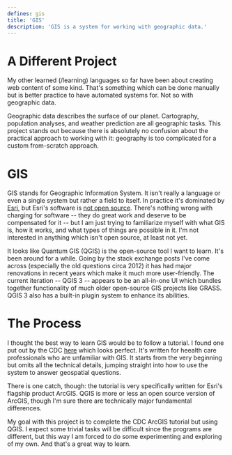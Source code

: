 ```yaml
---
defines: gis
title: 'GIS'
description: 'GIS is a system for working with geographic data.'
---
```


# A Different Project

My other learned (/learning) languages so far have been about creating web content of some kind. That's something which can be done manually but is better practice to have automated systems for. Not so with geographic data.

Geographic data describes the surface of our planet. Cartography, population analyses, and weather prediction are all geographic tasks. This project stands out because there is absolutely no confusion about the practical approach to working with it: geography is too complicated for a custom from-scratch approach.

# GIS

GIS stands for Geographic Information System. It isn't really a language or even a single system but rather a field to itself. In practice it's dominated by [Esri](https://www.esri.com/en-us/home), but Esri's software is [not open source](https://www.esri.com/en-us/arcgis/products/arcgis-pro/buy). There's nothing wrong with charging for software -- they do great work and deserve to be compensated for it -- but I am just trying to familiarize myself with what GIS is, how it works, and what types of things are possible in it. I'm not interested in anything which isn't open source, at least not yet.

It looks like Quantum GIS (QGIS) is the open-source tool I want to learn. It's been around for a while. Going by the stack exchange posts I've come across (especially the old questions circa 2012) it has had major renovations in recent years which make it much more user-friendly. The current iteration -- QGIS 3 -- appears to be an all-in-one UI which bundles together functionality of much older open-source GIS projects like GRASS. QGIS 3 also has a built-in plugin system to enhance its abilities.

# The Process

I thought the best way to learn GIS would be to follow a tutorial. I found one put out by the CDC [here](https://www.cdc.gov/gis/gis-training.htm) which looks perfect. It's written for heealth care professionals who are unfamiliar with GIS. It starts from the very beginning but omits all the technical details, jumping straight into how to use the system to answer geospatial questions.

There is one catch, though: the tutorial is very specifically written for Esri's flagship product ArcGIS. QGIS is more or less an open source version of ArcGIS, though I'm sure there are technically major fundamental differences.

My goal with this project is to complete the CDC ArcGIS tutorial but using QGIS. I expect some trivial tasks will be difficult since the programs are different, but this way I am forced to do some experimenting and exploring of my own. And that's a great way to learn.